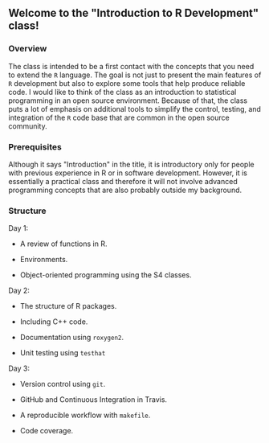 ## Welcome to the "Introduction to R Development" class!

### Overview

The class is intended to be a first contact with the concepts that you need to
extend the `R` language. The goal is not just to present the main features of
`R` development but also to explore some tools that help produce reliable code.
I would like to think of the class as an introduction to statistical programming
in an open source environment. Because of that, the class puts a lot of emphasis
on additional tools to simplify the control, testing, and integration of the `R`
code base that are common in the open source community. 

### Prerequisites

Although it says "Introduction" in the title, it is introductory only for people
with previous experience in R or in software development. However, it is
essentially a practical class and therefore it will not involve advanced
programming concepts that are also probably outside my background.

### Structure

Day 1:
- A review of functions in R.

- Environments.

- Object-oriented programming using the S4 classes.

Day 2:
- The structure of R packages.

- Including C++ code.

- Documentation using `roxygen2`.

- Unit testing using `testhat`

Day 3: 
- Version control using `git`.

- GitHub and Continuous Integration in Travis.

- A reproducible workflow with `makefile`.

- Code coverage.

